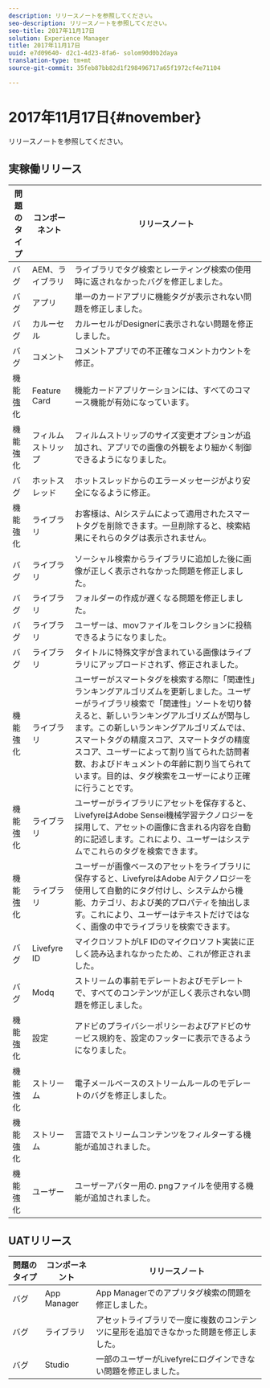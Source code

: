 ```yaml
---
description: リリースノートを参照してください。
seo-description: リリースノートを参照してください。
seo-title: 2017年11月17日
solution: Experience Manager
title: 2017年11月17日
uuid: e7d09640- d2c1-4d23-8fa6- solom90d0b2daya
translation-type: tm+mt
source-git-commit: 35feb87bb82d1f298496717a65f1972cf4e71104

---
```



# 2017年11月17日{#november}

リリースノートを参照してください。

## 実稼働リリース

| **問題のタイプ** | **コンポーネント** | **リリースノート** |
|---|---|---|
| バグ | AEM、ライブラリ | ライブラリでタグ検索とレーティング検索の使用時に返されなかったバグを修正しました。 |
| バグ | アプリ | 単一のカードアプリに機能タグが表示されない問題を修正しました。 |
| バグ | カルーセル | カルーセルがDesignerに表示されない問題を修正しました。 |
| バグ | コメント | コメントアプリでの不正確なコメントカウントを修正。 |
| 機能強化 | Feature Card | 機能カードアプリケーションには、すべてのコマース機能が有効になっています。 |
| 機能強化 | フィルムストリップ | フィルムストリップのサイズ変更オプションが追加され、アプリでの画像の外観をより細かく制御できるようになりました。 |
| バグ | ホットスレッド | ホットスレッドからのエラーメッセージがより安全になるように修正。 |
| 機能強化 | ライブラリ | お客様は、AIシステムによって適用されたスマートタグを削除できます。一旦削除すると、検索結果にそれらのタグは表示されません。 |
| バグ | ライブラリ | ソーシャル検索からライブラリに追加した後に画像が正しく表示されなかった問題を修正しました。 |
| バグ | ライブラリ | フォルダーの作成が遅くなる問題を修正しました。 |
| バグ | ライブラリ | ユーザーは、movファイルをコレクションに投稿できるようになりました。 |
| バグ | ライブラリ | タイトルに特殊文字が含まれている画像はライブラリにアップロードされず、修正されました。 |
| 機能強化 | ライブラリ | ユーザーがスマートタグを検索する際に「関連性」ランキングアルゴリズムを更新しました。ユーザーがライブラリ検索で「関連性」ソートを切り替えると、新しいランキングアルゴリズムが関与します。この新しいランキングアルゴリズムでは、スマートタグの精度スコア、スマートタグの精度スコア、ユーザーによって割り当てられた訪問者数、およびドキュメントの年齢に割り当てられています。目的は、タグ検索をユーザーにより正確に行うことです。 |
| 機能強化 | ライブラリ | ユーザーがライブラリにアセットを保存すると、LivefyreはAdobe Sensei機械学習テクノロジーを採用して、アセットの画像に含まれる内容を自動的に記述します。これにより、ユーザーはシステムでこれらのタグを検索できます。 |
| 機能強化 | ライブラリ | ユーザーが画像ベースのアセットをライブラリに保存すると、LivefyreはAdobe AIテクノロジーを使用して自動的にタグ付けし、システムから機能、カテゴリ、および美的プロパティを抽出します。これにより、ユーザーはテキストだけではなく、画像の中でライブラリを検索できます。 |
| バグ | Livefyre ID | マイクロソフトがLF IDのマイクロソフト実装に正しく読み込まれなかったため、これが修正されました。 |
| バグ | Modq | ストリームの事前モデレートおよびモデレートで、すべてのコンテンツが正しく表示されない問題を修正しました。 |
| 機能強化 | 設定 | アドビのプライバシーポリシーおよびアドビのサービス規約を、設定のフッターに表示できるようになりました。 |
| 機能強化 | ストリーム | 電子メールベースのストリームルールのモデレートのバグを修正しました。 |
| 機能強化 | ストリーム | 言語でストリームコンテンツをフィルターする機能が追加されました。 |
| 機能強化 | ユーザー | ユーザーアバター用の. pngファイルを使用する機能が追加されました。 |

## UATリリース

| **問題のタイプ** | **コンポーネント** | **リリースノート** |
|---|---|---|
| バグ | App Manager | App Managerでのアプリタグ検索の問題を修正しました。 |
| バグ | ライブラリ | アセットライブラリで一度に複数のコンテンツに星形を追加できなかった問題を修正しました。 |
| バグ | Studio | 一部のユーザーがLivefyreにログインできない問題を修正しました。 |

